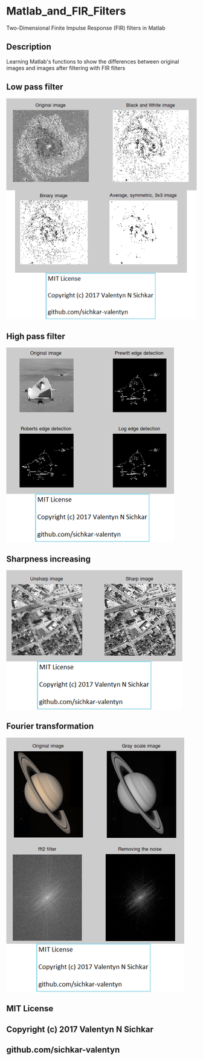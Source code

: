 # Matlab_and_FIR_Filters
Two-Dimensional Finite Impulse Response (FIR) filters in Matlab

## Description
Learning Matlab's functions to show the differences between original images and images after filtering with FIR filters

## Low pass filter
![Results](images/Low_pass_filter.png)

## High pass filter
![Results](images/High_pass_filter.png)

## Sharpness increasing
![Results](images/Sharpness_increasing.png)

## Fourier transformation
![Results](images/Fourier_transformation.png)

## MIT License
## Copyright (c) 2017 Valentyn N Sichkar
## github.com/sichkar-valentyn
